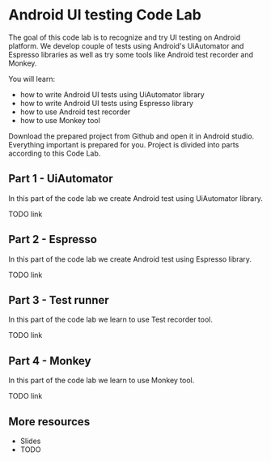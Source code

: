 # Android UI testing Code Lab

The goal of this code lab is to recognize and try UI testing on Android platform. We develop couple of tests using Android's UiAutomator and Espresso libraries as well as try some tools like Android test recorder and Monkey.

You will learn:

* how to write Android UI tests using UiAutomator library
* how to write Android UI tests using Espresso library
* how to use Android test recorder
* how to use Monkey tool

Download the prepared project from Github and open it in Android studio. Everything important is prepared for you. Project is divided into parts according to this Code Lab.

## Part 1 - UiAutomator

In this part of the code lab we create Android test using UiAutomator library.

TODO link


## Part 2 - Espresso

In this part of the code lab we create Android test using Espresso library.

TODO link

## Part 3 - Test runner

In this part of the code lab we learn to use Test recorder tool.

TODO link

## Part 4 - Monkey

In this part of the code lab we learn to use Monkey tool.

TODO link

## More resources

* Slides
* TODO
